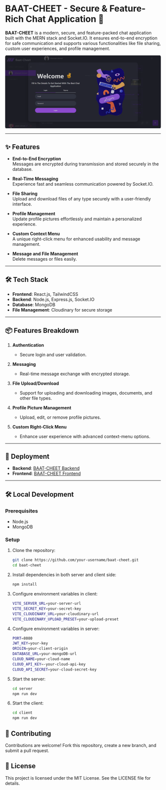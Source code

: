 # BAAT-CHEET - Secure & Feature-Rich Chat Application 🚀  

**BAAT-CHEET** is a modern, secure, and feature-packed chat application built with the MERN stack and Socket.IO. It ensures end-to-end encryption for safe communication and supports various functionalities like file sharing, custom user experiences, and profile management.  

<img src="/client/public/banner preview.png"/>

---

## ✨ Features  

- **End-to-End Encryption**  
  Messages are encrypted during transmission and stored securely in the database.  

- **Real-Time Messaging**  
  Experience fast and seamless communication powered by Socket.IO.  

- **File Sharing**  
  Upload and download files of any type securely with a user-friendly interface.  

- **Profile Management**  
  Update profile pictures effortlessly and maintain a personalized experience.  

- **Custom Context Menu**  
  A unique right-click menu for enhanced usability and message management.  

- **Message and File Management**  
  Delete messages or files easily.  

---

## 🛠️ Tech Stack  

- **Frontend**: React.js, TailwindCSS  
- **Backend**: Node.js, Express.js, Socket.IO  
- **Database**: MongoDB  
- **File Management**: Cloudinary for secure storage  

---

## 📦 Features Breakdown  

1. **Authentication**  
   - Secure login and user validation.  

2. **Messaging**  
   - Real-time message exchange with encrypted storage.  

3. **File Upload/Download**  
   - Support for uploading and downloading images, documents, and other file types.  

4. **Profile Picture Management**  
   - Upload, edit, or remove profile pictures.  

5. **Custom Right-Click Menu**  
   - Enhance user experience with advanced context-menu options.  

---

## 🚀 Deployment  

- **Backend**: [BAAT-CHEET Backend](https://baatcheet-io-76lz.onrender.com)  
- **Frontend**: [BAAT-CHEET Frontend](https://baat-cheet-io.vercel.app/)  

---

## 🛠️ Local Development  

### Prerequisites  
- Node.js  
- MongoDB  

### Setup  

1. Clone the repository:  
    ```bash  
    git clone https://github.com/your-username/baat-cheet.git  
    cd baat-cheet  
    ```
2. Install dependencies in both server and client side:
    ```bash
    npm install
    ```
3. Configure environment variables in client:
    ```bash 
    VITE_SERVER_URL=your-server-url
    VITE_SECRET_KEY=your-secret-key
    VITE_CLOUDINARY_URL=your-cloudinary-url
    VITE_CLOUDINARY_UPLOAD_PRESET=your-upload-preset
    ```
4. Configure environment variables in server:
    ```bash 
    PORT=8080
    JWT_KEY=your-key
    ORIGIN=your-client-origin
    DATABASE_URL=your-mongoDB-url
    CLOUD_NAME=your-cloud-name
    CLOUD_API_KEY=-your-cloud-api-key
    CLOUD_API_SECRET=your-cloud-secret-key
    ```
5. Start the server:
    ```bash
    cd server
    npm run dev
    ```
6. Start the client:
    ```bash
    cd client
    npm run dev
    ```


## 🤝 Contributing
Contributions are welcome! Fork this repository, create a new branch, and submit a pull request.

## 📝 License
This project is licensed under the MIT License. See the LICENSE file for details.

